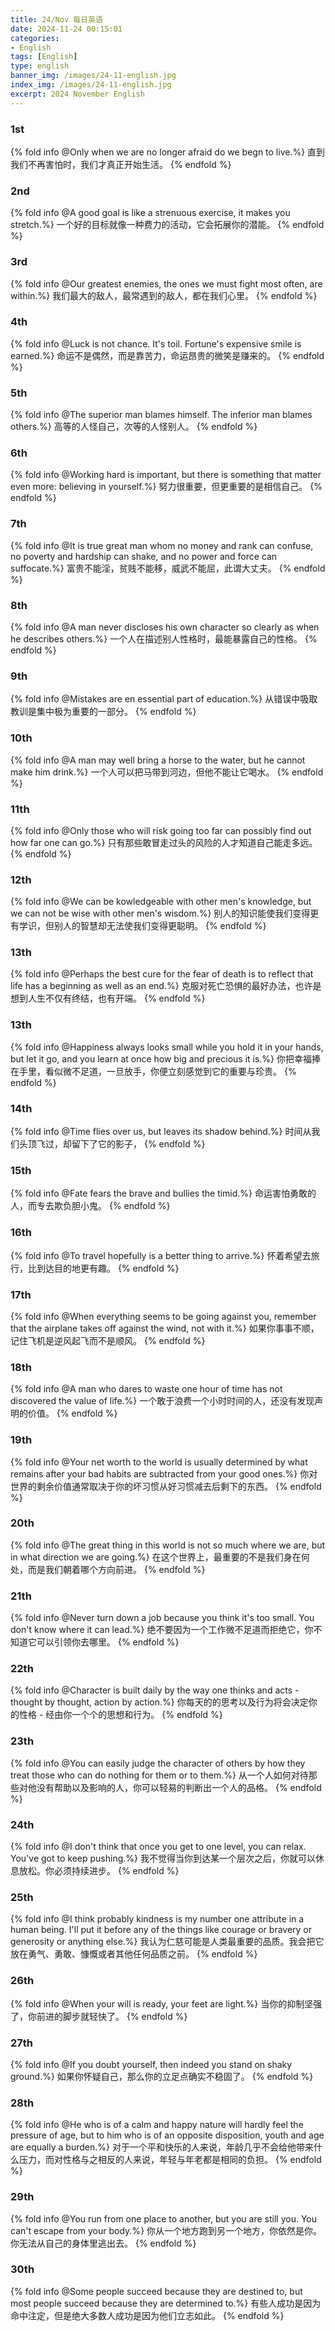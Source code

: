 ```yaml
---
title: 24/Nov 每日英语
date: 2024-11-24 00:15:01
categories:
- English
tags: [English]
type: english
banner_img: /images/24-11-english.jpg
index_img: /images/24-11-english.jpg
excerpt: 2024 November English
---
```


### 1st
{% fold info @Only when we are no longer afraid do we begn to live.%}
直到我们不再害怕时，我们才真正开始生活。
{% endfold %}

### 2nd
{% fold info @A good goal is like a strenuous exercise, it makes you stretch.%}
一个好的目标就像一种费力的活动，它会拓展你的潜能。
{% endfold %}

### 3rd
{% fold info @Our greatest enemies, the ones we must fight most often, are within.%}
我们最大的敌人，最常遇到的敌人，都在我们心里。
{% endfold %}

### 4th
{% fold info @Luck is not chance. It's toil. Fortune's expensive smile is earned.%}
命运不是偶然，而是靠苦力，命运昂贵的微笑是赚来的。
{% endfold %}

### 5th
{% fold info @The superior man blames himself. The inferior man blames others.%}
高等的人怪自己，次等的人怪别人。
{% endfold %}

### 6th
{% fold info @Working hard is important, but there is something that matter even more: believing in yourself.%}
努力很重要，但更重要的是相信自己。
{% endfold %}

### 7th
{% fold info @It is true great man whom no money and rank can confuse, no poverty and hardship can shake, and no power and force can suffocate.%}
富贵不能淫，贫贱不能移，威武不能屈，此谓大丈夫。
{% endfold %}

### 8th
{% fold info @A man never discloses his own character so clearly as when he describes others.%}
一个人在描述别人性格时，最能暴露自己的性格。
{% endfold %}

### 9th
{% fold info @Mistakes are en essential part of education.%}
从错误中吸取教训是集中极为重要的一部分。
{% endfold %}

### 10th
{% fold info @A man may well bring a horse to the water, but he cannot make him drink.%}
一个人可以把马带到河边，但他不能让它喝水。
{% endfold %}

### 11th
{% fold info @Only those who will risk going too far can possibly find out how far one can go.%}
只有那些敢冒走过头的风险的人才知道自己能走多远。
{% endfold %}

### 12th
{% fold info @We can be kowledgeable with other men's knowledge, but we can not be wise with other men's wisdom.%}
别人的知识能使我们变得更有学识，但别人的智慧却无法使我们变得更聪明。
{% endfold %}

### 13th
{% fold info @Perhaps the best cure for the fear of death is to reflect that life has a beginning as well as an end.%}
克服对死亡恐惧的最好办法，也许是想到人生不仅有终结，也有开端。
{% endfold %}

### 13th
{% fold info @Happiness always looks small while you hold it in your hands, but let it go, and you learn at once how big and precious it is.%}
你把幸福捧在手里，看似微不足道，一旦放手，你便立刻感觉到它的重要与珍贵。
{% endfold %}

### 14th
{% fold info @Time flies over us, but leaves its shadow behind.%}
时间从我们头顶飞过，却留下了它的影子，
{% endfold %}

### 15th
{% fold info @Fate fears the brave and bullies the timid.%}
命运害怕勇敢的人，而专去欺负胆小鬼。
{% endfold %}

### 16th
{% fold info @To travel hopefully is a better thing to arrive.%}
怀着希望去旅行，比到达目的地更有趣。
{% endfold %}

### 17th
{% fold info @When everything seems to be going against you, remember that the airplane takes off against the wind, not with it.%}
如果你事事不顺，记住飞机是逆风起飞而不是顺风。
{% endfold %}

### 18th
{% fold info @A man who dares to waste one hour of time has not discovered the value of life.%}
一个敢于浪费一个小时时间的人，还没有发现声明的价值。
{% endfold %}

### 19th
{% fold info @Your net worth to the world is usually determined by what remains after your bad habits are subtracted from your good ones.%}
你对世界的剩余价值通常取决于你的坏习惯从好习惯减去后剩下的东西。
{% endfold %}

### 20th
{% fold info @The great thing in this world is not so much where we are, but in what direction we are going.%}
在这个世界上，最重要的不是我们身在何处，而是我们朝着哪个方向前进。
{% endfold %}

### 21th
{% fold info @Never turn down a job because you think it's too small. You don't know where it can lead.%}
绝不要因为一个工作微不足道而拒绝它，你不知道它可以引领你去哪里。
{% endfold %}

### 22th
{% fold info @Character is built daily by the way one thinks and acts - thought by thought, action by action.%}
你每天的的思考以及行为将会决定你的性格 - 经由你一个个的思想和行为。
{% endfold %}

### 23th
{% fold info @You can easily judge the character of others by how they treat those who can do nothing for them or to them.%}
从一个人如何对待那些对他没有帮助以及影响的人，你可以轻易的判断出一个人的品格。
{% endfold %}

### 24th
{% fold info @I don't think that once you get to one level, you can relax. You've got to keep pushing.%}
我不觉得当你到达某一个层次之后，你就可以休息放松。你必须持续进步。
{% endfold %}

### 25th
{% fold info @I think probably kindness is my number one attribute in a human being. I'll put it before any of the things like courage or bravery or generosity or anything else.%}
我认为仁慈可能是人类最重要的品质。我会把它放在勇气、勇敢、慷慨或者其他任何品质之前。
{% endfold %}

### 26th
{% fold info @When your will is ready, your feet are light.%}
当你的抑制坚强了，你前进的脚步就轻快了。
{% endfold %}

### 27th
{% fold info @If you doubt yourself, then indeed you stand on shaky ground.%}
如果你怀疑自己，那么你的立足点确实不稳固了。
{% endfold %}

### 28th
{% fold info @He who is of a calm and happy nature will hardly feel the pressure of age, but to him who is of an opposite disposition, youth and age are equally a burden.%}
对于一个平和快乐的人来说，年龄几乎不会给他带来什么压力，而对性格与之相反的人来说，年轻与年老都是相同的负担。
{% endfold %}

### 29th
{% fold info @You run from one place to another, but you are still you. You can't escape from your body.%}
你从一个地方跑到另一个地方，你依然是你。你无法从自己的身体里逃出去。
{% endfold %}

### 30th
{% fold info @Some people succeed because they are destined to, but most people succeed because they are determined to.%}
有些人成功是因为命中注定，但是绝大多数人成功是因为他们立志如此。
{% endfold %}





